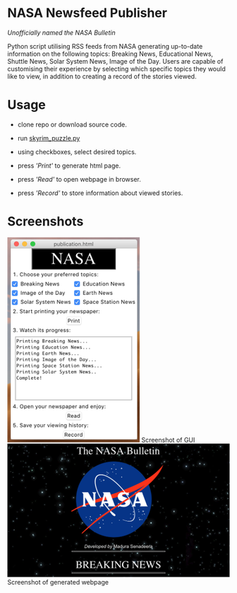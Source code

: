 # NASA Newsfeed Publisher

<i> Unofficially named the NASA Bulletin </i>

Python script utilising RSS feeds from NASA generating up-to-date information on the following topics: Breaking News, Educational News, Shuttle News, Solar System News, Image of the Day. Users are capable of customising their experience by selecting which specific topics they would like to view, in addition to creating a record of the stories viewed.


# Usage
* clone repo or download source code.

* run [skyrim_puzzle.py](https://github.com/madurasenadeera/NASA-newsfeed-publisher/blob/master/NASA_newsfeed_publisher.py)

* using checkboxes, select desired topics.

* press <i> 'Print'</i>  to generate html page.

* press <i> 'Read'</i>  to open webpage in browser.

* press <i> 'Record'</i>  to store information about viewed stories.

# Screenshots

<img src = "Screenshot%20-%20UI.png" width="300">
Screenshot of GUI

<img src = "Screenshot%20-%20NASA%20Bulletin%20Webpage.png" width="800">
Screenshot of generated webpage
